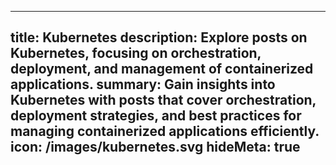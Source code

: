 ---

title: Kubernetes
description: Explore posts on Kubernetes, focusing on orchestration, deployment, and management of containerized applications.
summary: Gain insights into Kubernetes with posts that cover orchestration, deployment strategies, and best practices for managing containerized applications efficiently.
icon: /images/kubernetes.svg
hideMeta: true
---